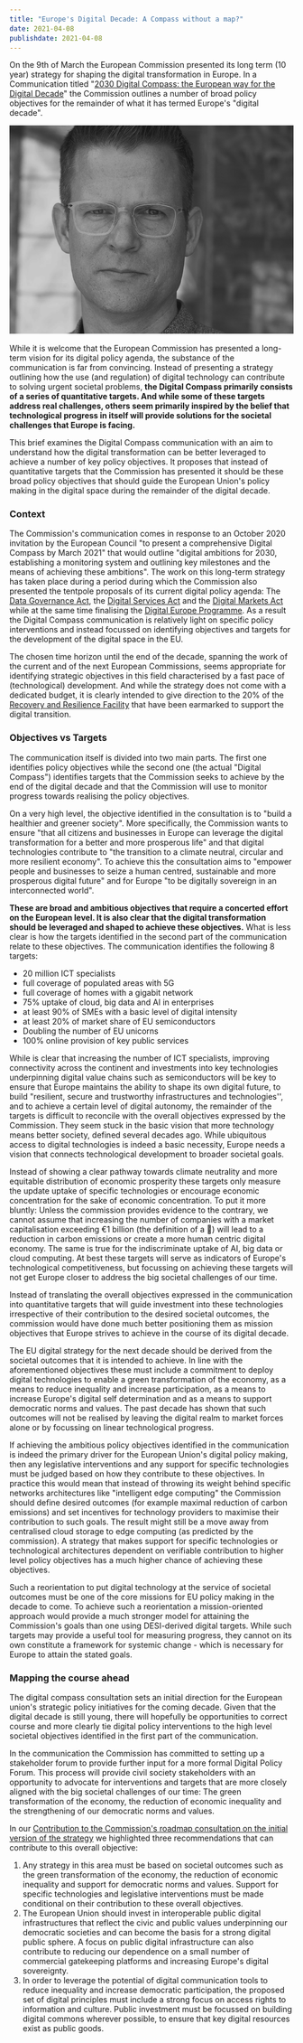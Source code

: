 ```yaml
---
title: "Europe's Digital Decade​: A Compass without a map?"
date: 2021-04-08
publishdate: 2021-04-08
---
```

On the 9th of March the European Commission presented its long term (10 year) strategy for shaping the digital transformation in Europe. In a Communication titled &quot;[2030 Digital Compass: the European way for the Digital Decade](https://eur-lex.europa.eu/resource.html?uri=cellar:12e835e2-81af-11eb-9ac9-01aa75ed71a1.0001.02/DOC_1&amp;format=PDF)&quot; the Commission outlines a number of broad policy objectives for the remainder of what it has termed Europe&#39;s &quot;digital decade&quot;.

![compass](/images/paul.png)

While it is welcome that the European Commission has presented a long-term vision for its digital policy agenda, the substance of the communication is far from convincing. Instead of presenting a strategy outlining how the use (and regulation) of digital technology can contribute to solving urgent societal problems, **the Digital Compass primarily consists of a series of quantitative targets. And while some of these targets address real challenges, others seem primarily inspired by the belief that technological progress in itself will provide solutions for the societal challenges that Europe is facing.**

This brief examines the Digital Compass communication with an aim to understand how the digital transformation can be better leveraged to achieve a number of key policy objectives. It proposes that instead of quantitative targets that the Commission has presented it should be these broad policy objectives that should guide the European Union&#39;s policy making in the digital space during the remainder of the digital decade.

### Context

The Commission&#39;s communication comes in response to an October 2020 invitation by the European Council &quot;to present a comprehensive Digital Compass by March 2021&quot; that would outline &quot;digital ambitions for 2030, establishing a monitoring system and outlining key milestones and the means of achieving these ambitions&quot;. The work on this long-term strategy has taken place during a period during which the Commission also presented the tentpole proposals of its current digital policy agenda: The [Data Governance Act](https://digital-strategy.ec.europa.eu/en/library/data-governance-act), the [Digital Services Act](https://ec.europa.eu/info/strategy/priorities-2019-2024/europe-fit-digital-age/digital-services-act-ensuring-safe-and-accountable-online-environment_en) and the [Digital Markets Act](https://ec.europa.eu/info/strategy/priorities-2019-2024/europe-fit-digital-age/digital-markets-act-ensuring-fair-and-open-digital-markets_en) while at the same time finalising the [Digital Europe Programme](https://digital-strategy.ec.europa.eu/en/activities/digital-programme). As a result the Digital Compass communication is relatively light on specific policy interventions and instead focussed on identifying objectives and targets for the development of the digital space in the EU.

The chosen time horizon until the end of the decade, spanning the work of the current and of the next European Commissions, seems appropriate for identifying strategic objectives in this field characterised by a fast pace of (technological) development. And while the strategy does not come with a dedicated budget, it is clearly intended to give direction to the 20% of the [Recovery and Resilience Facility](https://ec.europa.eu/info/business-economy-euro/recovery-coronavirus/recovery-and-resilience-facility_en) that have been earmarked to support the digital transition.

### Objectives vs Targets

The communication itself is divided into two main parts. The first one identifies policy objectives while the second one (the actual &quot;Digital Compass&quot;) identifies targets that the Commission seeks to achieve by the end of the digital decade and that the Commission will use to monitor progress towards realising the policy objectives.

On a very high level, the objective identified in the consultation is to &quot;build a healthier and greener society&quot;. More specifically, the Commission wants to ensure &quot;that all citizens and businesses in Europe can leverage the digital transformation for a better and more prosperous life&quot; and that digital technologies contribute to &quot;the transition to a climate neutral, circular and more resilient economy&quot;. To achieve this the consultation aims to &quot;empower people and businesses to seize a human centred, sustainable and more prosperous digital future&quot; and for Europe &quot;to be digitally sovereign in an interconnected world&quot;.

**These are broad and ambitious objectives that require a concerted effort on the European level. It is also clear that the digital transformation should be leveraged and shaped to achieve these objectives.** What is less clear is how the targets identified in the second part of the communication relate to these objectives. The communication identifies the following 8 targets:

- 20 million ICT specialists
- full coverage of populated areas with 5G
- full coverage of homes with a gigabit network
- 75% uptake of cloud, big data and AI in enterprises
- at least 90% of SMEs with a basic level of digital intensity
- at least 20% of market share of EU semiconductors
- Doubling the number of EU unicorns
- 100% online provision of key public services

While is clear that increasing the number of ICT specialists, improving connectivity across the continent and investments into key technologies underpinning digital value chains such as semiconductors will be key to ensure that Europe maintains the ability to shape its own digital future, to build &quot;resilient, secure and trustworthy infrastructures and technologies&#39;&#39;, and to achieve a certain level of digital autonomy, the remainder of the targets is difficult to reconcile with the overall objectives expressed by the Commission. They seem stuck in the basic vision that more technology means better society, defined several decades ago. While ubiquitous access to digital technologies is indeed a basic necessity, Europe needs a vision that connects technological development to broader societal goals.

Instead of showing a clear pathway towards climate neutrality and more equitable distribution of economic prosperity these targets only measure the update uptake of specific technologies or encourage economic concentration for the sake of economic concentration. To put it more bluntly: Unless the commission provides evidence to the contrary, we cannot assume that increasing the number of companies with a market capitalisation exceeding €1 billion (the definition of a 🦄) will lead to a reduction in carbon emissions or create a more human centric digital economy. The same is true for the indiscriminate uptake of AI, big data or cloud computing. At best these targets will serve as indicators of Europe&#39;s technological competitiveness, but focussing on achieving these targets will not get Europe closer to address the big societal challenges of our time.

Instead of translating the overall objectives expressed in the communication into quantitative targets that will guide investment into these technologies irrespective of their contribution to the desired societal outcomes, the commission would have done much better positioning them as mission objectives that Europe strives to achieve in the course of its digital decade.

The EU digital strategy for the next decade should be derived from the societal outcomes that it is intended to achieve. In line with the aforementioned objectives these must include a commitment to deploy digital technologies to enable a green transformation of the economy, as a means to reduce inequality and increase participation, as a means to increase Europe&#39;s digital self determination and as a means to support democratic norms and values. The past decade has shown that such outcomes will not be realised by leaving the digital realm to market forces alone or by focussing on linear technological progress.

If achieving the ambitious policy objectives identified in the communication is indeed the primary driver for the European Union&#39;s digital policy making, then any legislative interventions and any support for specific technologies must be judged based on how they contribute to these objectives. In practice this would mean that instead of throwing its weight behind specific networks architectures like &quot;intelligent edge computing&quot; the Commission should define desired outcomes (for example maximal reduction of carbon emissions) and set incentives for technology providers to maximise their contribution to such goals. The result might still be a move away from centralised cloud storage to edge computing (as predicted by the commission). A strategy that makes support for specific technologies or technological architectures dependent on verifiable contribution to higher level policy objectives has a much higher chance of achieving these objectives.

Such a reorientation to put digital technology at the service of societal outcomes must be one of the core missions for EU policy making in the decade to come. To achieve such a reorientation a mission-oriented approach would provide a much stronger model for attaining the Commission&#39;s goals than one using DESI-derived digital targets. While such targets may provide a useful tool for measuring progress, they cannot on its own constitute a framework for systemic change - which is necessary for Europe to attain the stated goals.

### Mapping the course ahead

The digital compass consultation sets an initial direction for the European union&#39;s strategic policy initiatives for the coming decade. Given that the digital decade is still young, there will hopefully be opportunities to correct course and more clearly tie digital policy interventions to the high level societal objectives identified in the first part of the communication.

In the communication the Commission has committed to setting up a stakeholder forum to provide further input for a more formal Digital Policy Forum. This process will provide civil society stakeholders with an opportunity to advocate for interventions and targets that are more closely aligned with the big societal challenges of our time: The green transformation of the economy, the reduction of economic inequality and the strengthening of our democratic norms and values.

In our [Contribution to the Commission&#39;s roadmap consultation on the initial version of the strategy](https://ec.europa.eu/info/law/better-regulation/have-your-say/initiatives/12900-Europe-s-digital-decade-2030-digital-targets/F1966290) we highlighted three recommendations that can contribute to this overall objective:

1. Any strategy in this area must be based on societal outcomes such as the green transformation of the economy, the reduction of economic inequality and support for democratic norms and values. Support for specific technologies and legislative interventions must be made conditional on their contribution to these overall objectives.
2. The European Union should invest in interoperable public digital infrastructures that reflect the civic and public values underpinning our democratic societies and can become the basis for a strong digital public sphere. A focus on public digital infrastructure can also contribute to reducing our dependence on a small number of commercial gatekeeping platforms and increasing Europe&#39;s digital sovereignty.
3. In order to leverage the potential of digital communication tools to reduce inequality and increase democratic participation, the proposed set of digital principles must include a strong focus on access rights to information and culture. Public investment must be focussed on building digital commons wherever possible, to ensure that key digital resources exist as public goods.